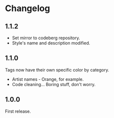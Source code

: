 # Changelog

## 1.1.2

-	Set mirror to codeberg repository.
- Style's name and description modified.

## 1.1.0

Tags now have their own specific color by category.

- Artist names - Orange, for example.
- Code cleaning... Boring stuff, don't worry.

## 1.0.0

First release.
